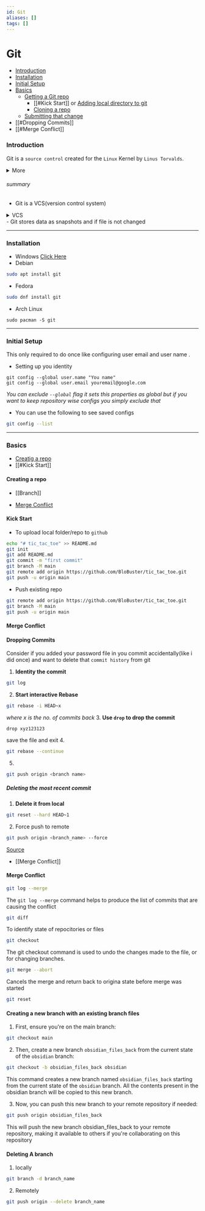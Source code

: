 ```yaml
---
id: Git
aliases: []
tags: []
---
```


# Git

- [Introduction](#introduction)
- [Installation](#installation)
- [Initial Setup](#initial%20setup)
- [Basics](#basics)
  - [Getting a Git repo]()
	 - [[#Kick Start]] or  [Adding local directory to git](Linux/Tools/1709452138-SMNE.md)
    - [Cloning a repo]()
  - [Submitting that change]()
- [[#Dropping Commits]]
- [[#Merge Conflict]]


### **Introduction**

Git is a `source control` created for the `Linux` Kernel by `Linus Torvalds`.

<details>
<summary>More</summary>
    Git works the familiar primitives of source control management systems such as `commits`, `diffs`,`trunks`, `tags`, branches, and so on. However, Git has the intrinsic property of being a distributed system - a system in which there is no official client/server relationship. Each repository contains the entire history of revisions. This means that there's no need to have network access or synchronization to a central repository. In essence, a git repository is nonlinear with regard to revisions. two different users may change source code in unique, independent ways without interfering with each other. one benefit of this model is that developers are freer to independently work with, experiment with, and tweak code.
	Git supports independent development and revision management, it also supports the means to share and incorporate revisions made in unsynchronized repositories.
</details>

###### summary

- Git is a VCS(version control system)
<details><summary>VCS</summary>
</details>
- Git stores data as snapshots and if file is not changed

---

### **Installation**

- Windows [Click Here](https://git-scm.com/download/win)
- Debian

```bash
sudo apt install git
```

- Fedora

```bash
sudo dnf install git
```

- Arch Linux

```
sudo pacman -S git
```

---

### **Initial Setup**

This only required to do once like configuring user email and user name .

- Setting up you identity

```
git config --global user.name "You name"
git config --global user.email youremail@google.com
```

_You can exclude `--global` flag it sets this properties as global but if you want to keep repository wise configs you simply exclude that_

- You can use the following to see saved configs

```bash
git config --list
```

---

### **Basics**

- [Creatig a repo](#creating%20a%20repo)
- [[#Kick Start]]

#### Creating a repo

- [[Branch]]

- [Merge Conflict](#mergeconflict)

#### Kick Start
- To upload local folder/repo to `github`

```bash
echo "# tic_tac_toe" >> README.md
git init
git add README.md
git commit -m "first commit"
git branch -M main
git remote add origin https://github.com/BloBuster/tic_tac_toe.git
git push -u origin main
```

- Push existing repo

```bash
git remote add origin https://github.com/BloBuster/tic_tac_toe.git
git branch -M main
git push -u origin main
```

#### Merge Conflict

#### Dropping Commits

Consider if you added your password file in you commit accidentally(like i did once) and want to delete that `commit history` from git

1. **Identity the commit**

```bash
git log
```

2. **Start interactive Rebase**

```bash
git rebase -i HEAD~x
```

_where x is the no. of commits back_ 3. **Use `drop` to drop the commit**

```
drop xyz123123
```

save the file and exit 4.

```bash
git rebase --continue
```

5.

```bash
git push origin <branch name>
```

##### Deleting the most recent commit

1. **Delete it from local**

```bash
git reset --hard HEAD~1
```

2. Force push to remote

```bash
git push origin <branch_name> --force
```

[Source](https://graphite.dev/guides/how-to-delete-a-git-commit)

- [[Merge Conflict]]

#### Merge Conflict

```bash
git log --merge 
```

The `git log --merge` command helps to produce the list of commits that are causing the conflict

```bash
git diff
```

To identify state of repocitories or files

```bash
git checkout 
```

The git checkout command is used to undo the changes made to the file, or for changing branches.

```bash
git merge --abort
```

Cancels the merge and return back to origina state before merge was started

```bash
git reset
```

#### Creating a new branch with an existing branch files

1. First, ensure you're on the main branch:

```bash
git checkout main
```

2. Then, create a new branch `obsidian_files_back` from the current state of the `obsidian` branch:

```bash
git checkout -b obsidian_files_back obsidian
```

This command creates a new branch named `obsidian_files_back` starting from the current state of the `obsidian` branch. All the contents present in the obsidian branch will be copied to this new branch.

3. Now, you can push this new branch to your remote repository if needed:

```bash
git push origin obsidian_files_back
```

This will push the new branch obsidian_files_back to your remote repository, making it available to others if you're collaborating on this repository

#### Deleting A branch

1. locally

```bash
git branch -d branch_name
```

2. Remotely

```bash
git push origin --delete branch_name
```
